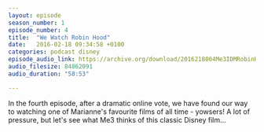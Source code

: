 ```yaml
---
layout: episode
season_number: 1
episode_number: 4
title:  "We Watch Robin Hood"
date:   2016-02-18 09:34:58 +0100
categories: podcast disney
episode_audio_link: https://archive.org/download/2016218004Me3IDMRobinHood1973/2016-2-18-004-Me3_IDM--RobinHood%281973%29.mp3
audio_filesize: 84862091
audio_duration: "58:53"

---
```

In the fourth episode, after a dramatic online vote, we have found our way to watching one of Marianne's favourite films of all time - yowsers! A lot of pressure, but let's see what Me3 thinks of this classic Disney film...
